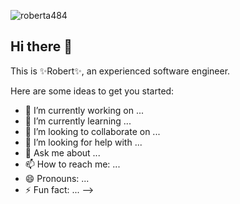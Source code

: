 <p align="left"> <img src="https://komarev.com/ghpvc/?username=roberta484&label=Profile%20views&color=0e75b6&style=flat" alt="roberta484" /> </p>

## Hi there 👋

This is ✨Robert✨, an experienced software engineer.

Here are some ideas to get you started:

- 🔭 I’m currently working on ...
- 🌱 I’m currently learning ...
- 👯 I’m looking to collaborate on ...
- 🤔 I’m looking for help with ...
- 💬 Ask me about ...
- 📫 How to reach me: ...
- 😄 Pronouns: ...
- ⚡ Fun fact: ...
-->
